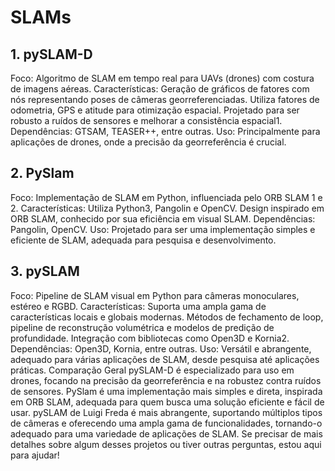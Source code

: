 # SLAMs
## 1. pySLAM-D
Foco: Algoritmo de SLAM em tempo real para UAVs (drones) com costura de imagens aéreas.
Características:
Geração de gráficos de fatores com nós representando poses de câmeras georreferenciadas.
Utiliza fatores de odometria, GPS e atitude para otimização espacial.
Projetado para ser robusto a ruídos de sensores e melhorar a consistência espacial1.
Dependências: GTSAM, TEASER++, entre outras.
Uso: Principalmente para aplicações de drones, onde a precisão da georreferência é crucial.
## 2. PySlam
Foco: Implementação de SLAM em Python, influenciada pelo ORB SLAM 1 e 2.
Características:
Utiliza Python3, Pangolin e OpenCV.
Design inspirado em ORB SLAM, conhecido por sua eficiência em visual SLAM.
Dependências: Pangolin, OpenCV.
Uso: Projetado para ser uma implementação simples e eficiente de SLAM, adequada para pesquisa e desenvolvimento.
## 3. pySLAM
Foco: Pipeline de SLAM visual em Python para câmeras monoculares, estéreo e RGBD.
Características:
Suporta uma ampla gama de características locais e globais modernas.
Métodos de fechamento de loop, pipeline de reconstrução volumétrica e modelos de predição de profundidade.
Integração com bibliotecas como Open3D e Kornia2.
Dependências: Open3D, Kornia, entre outras.
Uso: Versátil e abrangente, adequado para várias aplicações de SLAM, desde pesquisa até aplicações práticas.
Comparação Geral
pySLAM-D é especializado para uso em drones, focando na precisão da georreferência e na robustez contra ruídos de sensores.
PySlam é uma implementação mais simples e direta, inspirada em ORB SLAM, adequada para quem busca uma solução eficiente e fácil de usar.
pySLAM de Luigi Freda é mais abrangente, suportando múltiplos tipos de câmeras e oferecendo uma ampla gama de funcionalidades, tornando-o adequado para uma variedade de aplicações de SLAM.
Se precisar de mais detalhes sobre algum desses projetos ou tiver outras perguntas, estou aqui para ajudar!
